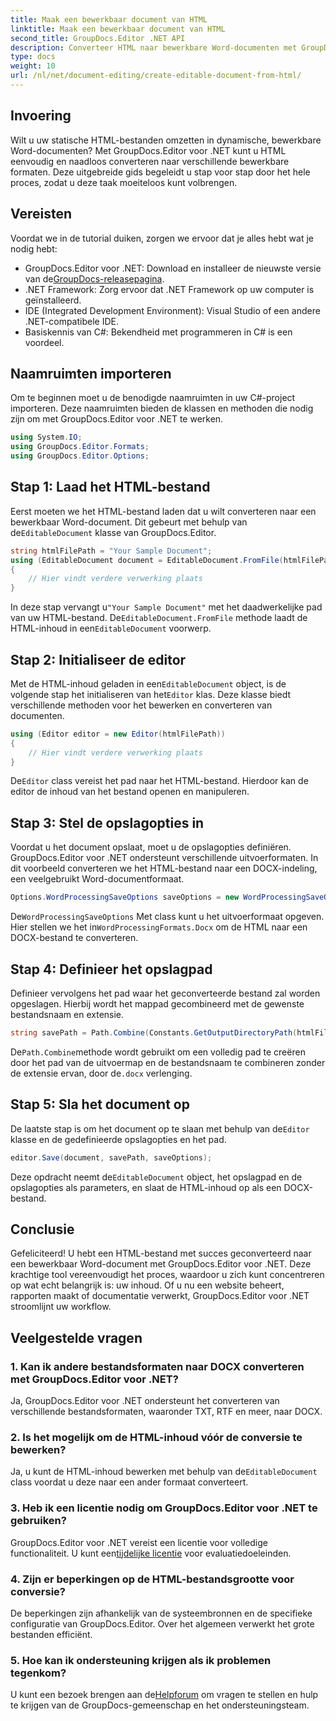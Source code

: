 ```yaml
---
title: Maak een bewerkbaar document van HTML
linktitle: Maak een bewerkbaar document van HTML
second_title: GroupDocs.Editor .NET API
description: Converteer HTML naar bewerkbare Word-documenten met GroupDocs.Editor voor .NET met deze stapsgewijze handleiding. Perfect voor het stroomlijnen van uw documentbeheerworkflow.
type: docs
weight: 10
url: /nl/net/document-editing/create-editable-document-from-html/
---
```

## Invoering
Wilt u uw statische HTML-bestanden omzetten in dynamische, bewerkbare Word-documenten? Met GroupDocs.Editor voor .NET kunt u HTML eenvoudig en naadloos converteren naar verschillende bewerkbare formaten. Deze uitgebreide gids begeleidt u stap voor stap door het hele proces, zodat u deze taak moeiteloos kunt volbrengen.
## Vereisten
Voordat we in de tutorial duiken, zorgen we ervoor dat je alles hebt wat je nodig hebt:
-  GroupDocs.Editor voor .NET: Download en installeer de nieuwste versie van de[GroupDocs-releasepagina](https://releases.groupdocs.com/editor/net/).
- .NET Framework: Zorg ervoor dat .NET Framework op uw computer is geïnstalleerd.
- IDE (Integrated Development Environment): Visual Studio of een andere .NET-compatibele IDE.
- Basiskennis van C#: Bekendheid met programmeren in C# is een voordeel.
## Naamruimten importeren
Om te beginnen moet u de benodigde naamruimten in uw C#-project importeren. Deze naamruimten bieden de klassen en methoden die nodig zijn om met GroupDocs.Editor voor .NET te werken.
```csharp
using System.IO;
using GroupDocs.Editor.Formats;
using GroupDocs.Editor.Options;
```
## Stap 1: Laad het HTML-bestand
 Eerst moeten we het HTML-bestand laden dat u wilt converteren naar een bewerkbaar Word-document. Dit gebeurt met behulp van de`EditableDocument` klasse van GroupDocs.Editor.

```csharp
string htmlFilePath = "Your Sample Document";
using (EditableDocument document = EditableDocument.FromFile(htmlFilePath, null))
{
    // Hier vindt verdere verwerking plaats
}
```
 In deze stap vervangt u`"Your Sample Document"` met het daadwerkelijke pad van uw HTML-bestand. De`EditableDocument.FromFile` methode laadt de HTML-inhoud in een`EditableDocument` voorwerp.
## Stap 2: Initialiseer de editor
 Met de HTML-inhoud geladen in een`EditableDocument` object, is de volgende stap het initialiseren van het`Editor` klas. Deze klasse biedt verschillende methoden voor het bewerken en converteren van documenten.

```csharp
using (Editor editor = new Editor(htmlFilePath))
{
    // Hier vindt verdere verwerking plaats
}
```
 De`Editor` class vereist het pad naar het HTML-bestand. Hierdoor kan de editor de inhoud van het bestand openen en manipuleren.
## Stap 3: Stel de opslagopties in
Voordat u het document opslaat, moet u de opslagopties definiëren. GroupDocs.Editor voor .NET ondersteunt verschillende uitvoerformaten. In dit voorbeeld converteren we het HTML-bestand naar een DOCX-indeling, een veelgebruikt Word-documentformaat.

```csharp
Options.WordProcessingSaveOptions saveOptions = new WordProcessingSaveOptions(WordProcessingFormats.Docx);
```
 De`WordProcessingSaveOptions` Met class kunt u het uitvoerformaat opgeven. Hier stellen we het in`WordProcessingFormats.Docx` om de HTML naar een DOCX-bestand te converteren.
## Stap 4: Definieer het opslagpad
Definieer vervolgens het pad waar het geconverteerde bestand zal worden opgeslagen. Hierbij wordt het mappad gecombineerd met de gewenste bestandsnaam en extensie.

```csharp
string savePath = Path.Combine(Constants.GetOutputDirectoryPath(htmlFilePath), Path.GetFileNameWithoutExtension(htmlFilePath) + ".docx");
```
 De`Path.Combine`methode wordt gebruikt om een volledig pad te creëren door het pad van de uitvoermap en de bestandsnaam te combineren zonder de extensie ervan, door de`.docx` verlenging.
## Stap 5: Sla het document op
 De laatste stap is om het document op te slaan met behulp van de`Editor` klasse en de gedefinieerde opslagopties en het pad.

```csharp
editor.Save(document, savePath, saveOptions);
```
 Deze opdracht neemt de`EditableDocument` object, het opslagpad en de opslagopties als parameters, en slaat de HTML-inhoud op als een DOCX-bestand.
## Conclusie
Gefeliciteerd! U hebt een HTML-bestand met succes geconverteerd naar een bewerkbaar Word-document met GroupDocs.Editor voor .NET. Deze krachtige tool vereenvoudigt het proces, waardoor u zich kunt concentreren op wat echt belangrijk is: uw inhoud. Of u nu een website beheert, rapporten maakt of documentatie verwerkt, GroupDocs.Editor voor .NET stroomlijnt uw workflow.
## Veelgestelde vragen
### 1. Kan ik andere bestandsformaten naar DOCX converteren met GroupDocs.Editor voor .NET?
Ja, GroupDocs.Editor voor .NET ondersteunt het converteren van verschillende bestandsformaten, waaronder TXT, RTF en meer, naar DOCX.
### 2. Is het mogelijk om de HTML-inhoud vóór de conversie te bewerken?
 Ja, u kunt de HTML-inhoud bewerken met behulp van de`EditableDocument` class voordat u deze naar een ander formaat converteert.
### 3. Heb ik een licentie nodig om GroupDocs.Editor voor .NET te gebruiken?
 GroupDocs.Editor voor .NET vereist een licentie voor volledige functionaliteit. U kunt een[tijdelijke licentie](https://purchase.groupdocs.com/temporary-license/) voor evaluatiedoeleinden.
### 4. Zijn er beperkingen op de HTML-bestandsgrootte voor conversie?
De beperkingen zijn afhankelijk van de systeembronnen en de specifieke configuratie van GroupDocs.Editor. Over het algemeen verwerkt het grote bestanden efficiënt.
### 5. Hoe kan ik ondersteuning krijgen als ik problemen tegenkom?
 U kunt een bezoek brengen aan de[Helpforum](https://forum.groupdocs.com/c/editor/20) om vragen te stellen en hulp te krijgen van de GroupDocs-gemeenschap en het ondersteuningsteam.